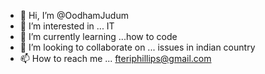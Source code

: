 - 👋 Hi, I’m @OodhamJudum
- 👀 I’m interested in ... IT
- 🌱 I’m currently learning ...how to code
- 💞️ I’m looking to collaborate on ... issues in indian country
- 📫 How to reach me ... fteriphillips@gmail.com 

<!---
OodhamJudum/OodhamJudum is a ✨ special ✨ repository because its `README.md` (this file) appears on your GitHub profile.
You can click the Preview link to take a look at your changes.
--->

